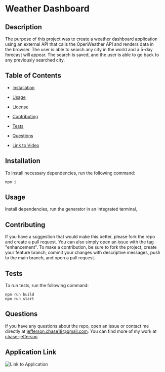 # Weather Dashboard


## Description

The purpose of this project was to create a weather dashboard application using an external API that calls the OpenWeather API and renders data in the browser. The user is able to search any city in the world and a 5-day forecast will appear. The search is saved, and the user is able to go back to any previously searched city.

## Table of Contents

* [Installation](#installation)

* [Usage](#usage)

* [License](#license)

* [Contributing](#contributing)

* [Tests](#tests)

* [Questions](#questions)

* [Link to Video](#LinkToVideo)

## Installation

To install necessary dependencies, run the following command:

```
npm i
```

## Usage

Install dependencies, run the generator in an integrated terminal, 


## Contributing

If you have a suggestion that would make this better, please fork the repo and create a pull request. You can also simply open an issue with the tag "enhancement". To make a contribution, be sure to fork the project, create your feature branch, commit your changes with descriptive messages, push to the main branch, and open a pull request.

## Tests

To run tests, run the following command:

```
npm run build
npm run start
```

## Questions

If you have any questions about the repo, open an issue or contact me directly at jefferson.chase18@gmail.com. You can find more of my work at [chase-jefferson](https://github.com/chase-jefferson/).

## Application Link

![Link to Application]([https://api.openweathermap.org/data/2.5/forecast?lat={lat}&lon={lon}&appid=66e829bb32b3b760e96d339d956ef245)

